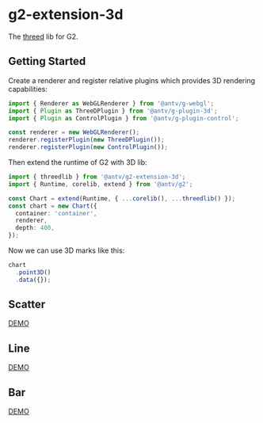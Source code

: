 # g2-extension-3d

The [threed](https://github.com/antvis/G2/blob/v5/src/lib/std.ts) lib for G2.

## Getting Started

Create a renderer and register relative plugins which provides 3D rendering capabilities:

```ts
import { Renderer as WebGLRenderer } from '@antv/g-webgl';
import { Plugin as ThreeDPlugin } from '@antv/g-plugin-3d';
import { Plugin as ControlPlugin } from '@antv/g-plugin-control';

const renderer = new WebGLRenderer();
renderer.registerPlugin(new ThreeDPlugin());
renderer.registerPlugin(new ControlPlugin());
```

Then extend the runtime of G2 with 3D lib:

```ts
import { threedlib } from '@antv/g2-extension-3d';
import { Runtime, corelib, extend } from '@antv/g2';

const Chart = extend(Runtime, { ...corelib(), ...threedlib() });
const chart = new Chart({
  container: 'container',
  renderer,
  depth: 400,
});
```

Now we can use 3D marks like this:

```ts
chart
  .point3D()
  .data({});
```

## Scatter

[DEMO](https://g2.antv.antgroup.com/examples#threed-scatter)

## Line

[DEMO](https://g2.antv.antgroup.com/examples#threed-line)

## Bar

[DEMO](https://g2.antv.antgroup.com/examples#threed-bar)

